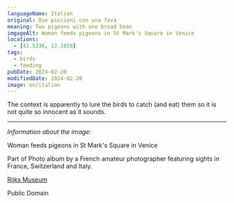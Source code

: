```yaml
---
languageName: Italian
original: Due piccioni con una fava
meaning: Two pigeons with one broad bean
imgageAlt: Woman feeds pigeons in St Mark's Square in Venice
locations:
  - [41.5336, 12.2858]
tags:
  - birds
  - feeding
pubDate: 2024-02-20
modifiedDate: 2024-02-20
image: en/italian
---
```


The context is apparently to lure the birds to catch (and eat) them so it is not quite
so innocent as it sounds.

---

_Information about the image:_

Woman feeds pigeons in St Mark's Square in Venice

Part of Photo album by a French amateur photographer featuring sights in France, Switzerland and Italy.

[Rijks Museum](http://hdl.handle.net/10934/RM0001.COLLECT.583185)

Public Domain
